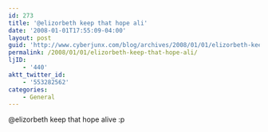 ```yaml
---
id: 273
title: '@elizorbeth keep that hope ali'
date: '2008-01-01T17:55:09-04:00'
layout: post
guid: 'http://www.cyberjunx.com/blog/archives/2008/01/01/elizorbeth-keep-that-hope-ali/'
permalink: /2008/01/01/elizorbeth-keep-that-hope-ali/
ljID:
    - '440'
aktt_twitter_id:
    - '553282562'
categories:
    - General
---
```


@elizorbeth keep that hope alive :p